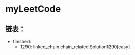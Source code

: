 # myLeetCode

## 链表：
* finished: 
    - 1290: linked_chain.chain_related.Solution1290[easy]  
    
    

    
